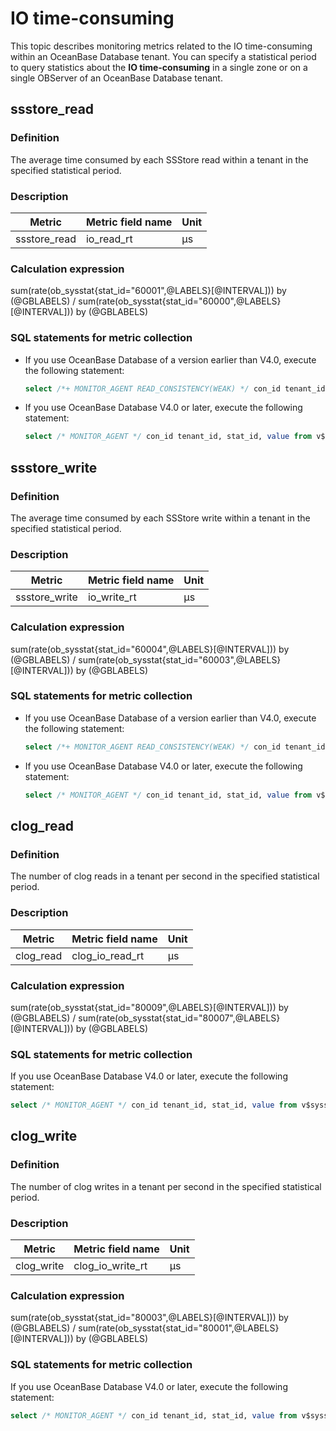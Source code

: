 # IO time-consuming

This topic describes monitoring metrics related to the IO time-consuming within an OceanBase Database tenant. You can specify a statistical period to query statistics about the **IO time-consuming** in a single zone or on a single OBServer of an OceanBase Database tenant.

## ssstore_read

### Definition

The average time consumed by each SSStore read within a tenant in the specified statistical period.

### Description

| **Metric** | **Metric field name** |   **Unit**   |
|------------|-----------------------|--------------|
| ssstore_read       | io_read_rt            | μs |

### Calculation expression

sum(rate(ob_sysstat{stat_id="60001",@LABELS}[@INTERVAL])) by (@GBLABELS) / sum(rate(ob_sysstat{stat_id="60000",@LABELS}[@INTERVAL])) by (@GBLABELS)

### SQL statements for metric collection

* If you use OceanBase Database of a version earlier than V4.0, execute the following statement:

  ```sql
  select /*+ MONITOR_AGENT READ_CONSISTENCY(WEAK) */ con_id tenant_id, stat_id, value from v$sysstat where stat_id IN (60000, 60001) and (con_id > 1000 or con_id = 1) and class < 1000
  ```

* If you use OceanBase Database V4.0 or later, execute the following statement:

  ```sql
  select /* MONITOR_AGENT */ con_id tenant_id, stat_id, value from v$sysstat where stat_id IN (60000, 60001) and (con_id > 1000 or con_id = 1) and class < 1000
  ```

## ssstore_write

### Definition

The average time consumed by each SSStore write within a tenant in the specified statistical period.

### Description

| **Metric** | **Metric field name** |   **Unit**   |
|------------|-----------------------|--------------|
| ssstore_write      | io_write_rt           | μs |

### Calculation expression

sum(rate(ob_sysstat{stat_id="60004",@LABELS}[@INTERVAL])) by (@GBLABELS) / sum(rate(ob_sysstat{stat_id="60003",@LABELS}[@INTERVAL])) by (@GBLABELS)

### SQL statements for metric collection

* If you use OceanBase Database of a version earlier than V4.0, execute the following statement:

  ```sql
  select /*+ MONITOR_AGENT READ_CONSISTENCY(WEAK) */ con_id tenant_id, stat_id, value from v$sysstat where stat_id IN (60003, 60004) and (con_id > 1000 or con_id = 1) and class < 1000
  ```

* If you use OceanBase Database V4.0 or later, execute the following statement:

  ```sql
  select /* MONITOR_AGENT */ con_id tenant_id, stat_id, value from v$sysstat where stat_id IN (60003, 60004) and (con_id > 1000 or con_id = 1) and class < 1000
  ```

## clog_read

### Definition

The number of clog reads in a tenant per second in the specified statistical period.

### Description

| **Metric** | **Metric field name** |   **Unit**   |
|------------|-----------------------|--------------|
| clog_read      | clog_io_read_rt         | μs |

### Calculation expression

sum(rate(ob_sysstat{stat_id="80009",@LABELS}[@INTERVAL])) by (@GBLABELS) / sum(rate(ob_sysstat{stat_id="80007",@LABELS}[@INTERVAL])) by (@GBLABELS)

### SQL statements for metric collection

If you use OceanBase Database V4.0 or later, execute the following statement:

  ```sql
  select /* MONITOR_AGENT */ con_id tenant_id, stat_id, value from v$sysstat where stat_id IN (80007, 80009) and (con_id > 1000 or con_id = 1) and class < 1000
  ```

## clog_write

### Definition

The number of clog writes in a tenant per second in the specified statistical period.

### Description

| **Metric** | **Metric field name** |   **Unit**   |
|------------|-----------------------|--------------|
| clog_write      | clog_io_write_rt       | μs |

### Calculation expression

sum(rate(ob_sysstat{stat_id="80003",@LABELS}[@INTERVAL])) by (@GBLABELS) / sum(rate(ob_sysstat{stat_id="80001",@LABELS}[@INTERVAL])) by (@GBLABELS)

### SQL statements for metric collection

If you use OceanBase Database V4.0 or later, execute the following statement:

  ```sql
  select /* MONITOR_AGENT */ con_id tenant_id, stat_id, value from v$sysstat where stat_id IN (80001, 80003) and (con_id > 1000 or con_id = 1) and class < 1000
  ```
